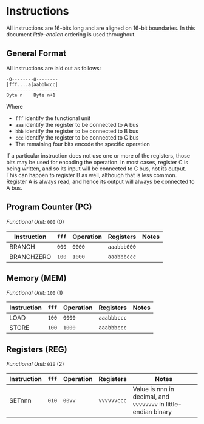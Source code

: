 # Instructions

All instructions are 16-bits long and are aligned on 16-bit boundaries.
In this document *little-endian* ordering is used throughout.

## General Format

All instructions are laid out as follows:

```
-0--------8--------
|fff....a|aabbbccc|
-------------------
Byte n    Byte n+1
```

Where

- `fff` identify the functional unit
- `aaa` identify the register to be connected to A bus
- `bbb` identify the register to be connected to B bus
- `ccc` identify the register to be connected to C bus
- The remaining four bits encode the specific operation

If a particular instruction does not use one or more of the
registers, those bits may be used for encoding the operation.
In most cases, register C is being written, and so its input
will be connected to C bus, not its output.
This can happen to register B as well, although that is less
common.
Register A is always read, and hence its output will always
be connected to A bus.

## Program Counter (PC)

*Functional Unit:* `000` (0)

| Instruction | `fff` | Operation | Registers  | Notes |
|-------------|-------|-----------|------------|-------|
| BRANCH      | `000` | `0000`    | `aaabbb000`|       |
| BRANCHZERO  | `100` | `1000`    | `aaabbbccc`|       |



## Memory (MEM)

*Functional Unit:* `100` (1)

| Instruction | `fff` | Operation | Registers  | Notes |
|-------------|-------|-----------|------------|-------|
| LOAD        | `100` | `0000`    | `aaabbbccc`|       |
| STORE       | `100` | `1000`    | `aaabbbccc`|       |

## Registers (REG)

*Functional Unit:* `010` (2)

| Instruction | `fff` | Operation | Registers  | Notes |
|-------------|-------|-----------|------------|-------|
| SETnnn      | `010` | `00vv`    | `vvvvvvccc`| Value is nnn in decimal, and `vvvvvvvv` in little-endian binary      |
